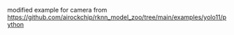 modified example for camera from https://github.com/airockchip/rknn_model_zoo/tree/main/examples/yolo11/python
